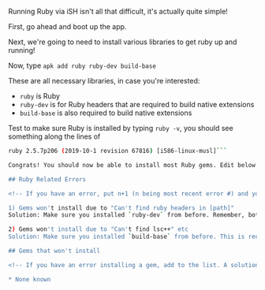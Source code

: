 Running Ruby via iSH isn't all that difficult, it's actually quite simple!

First, go ahead and boot up the app.

Next, we're going to need to install various libraries to get ruby up and running!

Now, type `apk add ruby ruby-dev build-base`

These are all necessary libraries, in case you're interested:

* `ruby` is Ruby
* `ruby-dev` is for Ruby headers that are required to build native extensions
* `build-base` is also required to build native extensions

Test to make sure Ruby is installed by typing `ruby -v`, you should see something along the lines of 

```bash
ruby 2.5.7p206 (2019-10-1 revision 67816) [i586-linux-musl]```

Congrats! You should now be able to install most Ruby gems. Edit below if there's errors.

## Ruby Related Errors

<!-- If you have an error, put n+1 (n being most recent error #) and your problem. A solution will be posted, if one exists -->

1) Gems won't install due to "Can't find ruby headers in [path]"
Solution: Make sure you installed `ruby-dev` from before. Remember, both `ruby` and `ruby-dev` are required.

2) Gems won't install due to "Can't find lsc++" etc
Solution: Make sure you installed `build-base` from before. This is required for native extensions to be built.

## Gems that won't install

<!-- If you have an error installing a gem, add to the list. A solution will be posted, if one exists -->

* None known